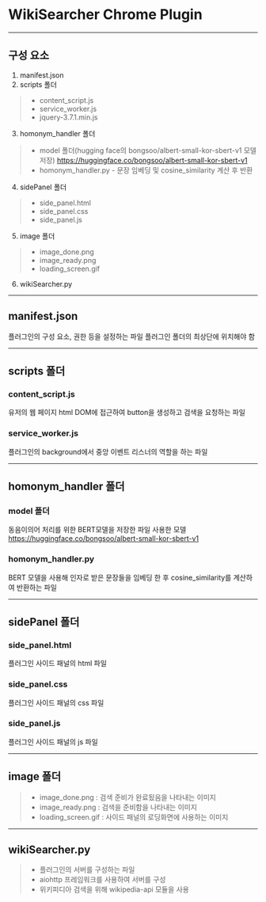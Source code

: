 # WikiSearcher Chrome Plugin

---

## 구성 요소

1. manifest.json
2. scripts 폴더
>+ content_script.js
>+ service_worker.js
>+ jquery-3.7.1.min.js
3. homonym_handler 폴더
>+ model 폴더(hugging face의 bongsoo/albert-small-kor-sbert-v1 모델 저장) <https://huggingface.co/bongsoo/albert-small-kor-sbert-v1>
>+ homonym_handler.py - 문장 임베딩 및 cosine_similarity 계산 후 반환
4. sidePanel 폴더
>+ side_panel.html
>+ side_panel.css
>+ side_panel.js
5. image 폴더
>+ image_done.png
>+ image_ready.png
>+ loading_screen.gif
6. wikiSearcher.py

---

## manifest.json

플러그인의 구성 요소, 권한 등을 설정하는 파일
플러그인 폴더의 최상단에 위치해야 함

---

## scripts 폴더

### content_script.js

유저의 웹 페이지 html DOM에 접근하여 button을 생성하고 검색을 요청하는 파일

### service_worker.js

플러그인의 background에서 중앙 이벤트 리스너의 역할을 하는 파일

---

## homonym_handler 폴더

### model 폴더

동음이의어 처리를 위한 BERT모델을 저장한 파일
사용한 모델 <https://huggingface.co/bongsoo/albert-small-kor-sbert-v1>

### homonym_handler.py

BERT 모델을 사용해 인자로 받은 문장들을 임베딩 한 후 cosine_similarity를 계산하여 반환하는 파일

---

## sidePanel 폴더

### side_panel.html

플러그인 사이드 패널의 html 파일

### side_panel.css

플러그인 사이드 패널의 css 파일

### side_panel.js

플러그인 사이드 패널의 js 파일

---

## image 폴더
>+ image_done.png : 검색 준비가 완료됬음을 나타내는 이미지
>+ image_ready.png : 검색을 준비함을 나타내는 이미지
>+ loading_screen.gif : 사이드 패널의 로딩화면에 사용하는 이미지

---

## wikiSearcher.py

>+ 플러그인의 서버를 구성하는 파일
>+ aiohttp 프레임워크를 사용하여 서버를 구성
>+ 위키피디아 검색을 위해 wikipedia-api 모듈을 사용